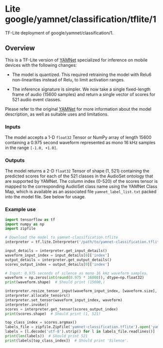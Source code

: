 # Lite google/yamnet/classification/tflite/1
TF-Lite deployment of google/yamnet/classification/1.

<!-- parent-model: google/yamnet/classification/1 -->
<!-- asset-path: internal -->
<!-- module-type: audio-event-classification -->
<!-- fine-tunable: false -->
<!-- network-architecture: mobilenet-v1 -->
<!-- dataset: AudioSet -->

## Overview

This is a TF-Lite version of [YAMNet](https://tfhub.dev/google/yamnet/1) specialized for inference on mobile devices with the following changes:

* The model is quantized. This required retraining the model with Relu6 non-linearities instead of Relu, to limit activation ranges.

* The inference signature is simpler. We now take a single fixed-length frame of audio (15600 samples) and return a single vector of scores for 521 audio event classes.

Please refer to the original  [YAMNet](https://tfhub.dev/google/yamnet/1) for more information about the model description, as well as suitable uses and limitations.

### Inputs

The model accepts a 1-D `float32` Tensor or NumPy array of length 15600 containing a 0.975 second waveform represented as mono 16 kHz samples in the range `[-1.0, +1.0]`.

### Outputs

The model returns a 2-D `float32` Tensor of shape (1, 521) containing the predicted scores for each of the 521 classes in the AudioSet ontology that are supported by YAMNet.  The column index (0-520) of the scores tensor is mapped to the corresponding AudioSet class name using the YAMNet Class Map, which is available as an associated file `yamnet_label_list.txt` packed into the model file. See below for usage.

### Example use

```python
import tensorflow as tf
import numpy as np
import zipfile

# Download the model to yamnet-classification.tflite
interpreter = tf.lite.Interpreter('/path/to/yamnet-classification.tflite')

input_details = interpreter.get_input_details()
waveform_input_index = input_details[0]['index']
output_details = interpreter.get_output_details()
scores_output_index = output_details[0]['index']

# Input: 0.975 seconds of silence as mono 16 kHz waveform samples.
waveform = np.zeros(int(round(0.975 * 16000)), dtype=np.float32)
print(waveform.shape)  # Should print (15600,)

interpreter.resize_tensor_input(waveform_input_index, [waveform.size], strict=True)
interpreter.allocate_tensors()
interpreter.set_tensor(waveform_input_index, waveform)
interpreter.invoke()
scores = interpreter.get_tensor(scores_output_index)
print(scores.shape)  # Should print (1, 521)

top_class_index = scores.argmax()
labels_file = zipfile.ZipFile('yamnet-classification.tflite').open('yamnet_label_list.txt')
labels = [l.decode('utf-8').strip() for l in labels_file.readlines()]
print(len(labels))  # Should print 521
print(labels[top_class_index])  # Should print 'Silence'.
```
